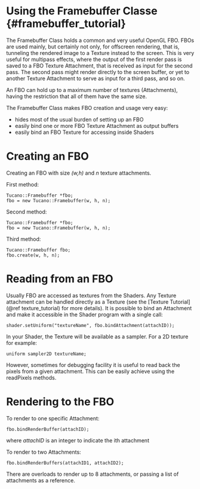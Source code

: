 Using the Framebuffer Classe       {#framebuffer_tutorial}
============================

The Framebuffer Class holds a common and very useful OpenGL FBO.
FBOs are used mainly, but certainly not only, for offscreen rendering,
that is, tunneling the rendered image to a Texture instead to the screen.
This is very useful for multipass effects, where the output of the first render
pass is saved to a FBO Texture Attachment, that is received as input for the second pass.
The second pass might render directly to the screen buffer, or yet to another Texture
Attachment to serve as input for a third pass, and so on.

An FBO can hold up to a maximum number of textures (Attachments), having the restriction
that all of them have the same size.

The Framebuffer Class makes FBO creation and usage very easy:

- hides most of the usual burden of setting up an FBO
- easily bind one or more FBO Texture Attachment as output buffers
- easily bind an FBO Texture for accessing inside Shaders


# Creating an FBO

Creating an FBO with size *(w,h)* and *n* texture attachments.

First method:
~~~~~~~~~~~~~~~~~~~~~~~~~~~~~~~~~~~~~~~~~~
Tucano::Framebuffer *fbo;
fbo = new Tucano::Framebuffer(w, h, n);
~~~~~~~~~~~~~~~~~~~~~~~~~~~~~~~~~~~~~~~~~~

Second method:
~~~~~~~~~~~~~~~~~~~~~~~~~~~~~~~~~~~~~~~~~~
Tucano::Framebuffer *fbo;
fbo = new Tucano::Framebuffer(w, h, n);
~~~~~~~~~~~~~~~~~~~~~~~~~~~~~~~~~~~~~~~~~~

Third method:
~~~~~~~~~~~~~~~~~~~~~~~~~~~~~~~~~~~~~~~~~~
Tucano::Framebuffer fbo;
fbo.create(w, h, n);
~~~~~~~~~~~~~~~~~~~~~~~~~~~~~~~~~~~~~~~~~~

# Reading from an FBO

Usually FBO are accessed as textures from the Shaders. Any Texture attachment can be handled directly as a Texture (see the [Texture Tutorial](@ref texture_tutorial) for more details).
It is possible to bind an Attachment and make it accessible in the Shader program with a single call:

~~~~~~~~~~~~~~~~~~~~~~~~~~~~~~~~~~~~~~~~~~
shader.setUniform("textureName", fbo.bindAttachment(attachID));
~~~~~~~~~~~~~~~~~~~~~~~~~~~~~~~~~~~~~~~~~~

In your Shader, the Texture will be available as a sampler. For a 2D texture for example:

~~~~~~~~~~~~~~~~~~~~~~~~~~~~~~~~~~~~~~~~~~
uniform sampler2D textureName;
~~~~~~~~~~~~~~~~~~~~~~~~~~~~~~~~~~~~~~~~~~

However, sometimes for debugging facility it is useful to read back the pixels from a given attachment. This can be easily achieve using the readPixels methods.


# Rendering to the FBO

To render to one specific Attachment:

~~~~~~~~~~~~~~~~~~~~~~~~~~~~~~~~~~~~~~~~~~
fbo.bindRenderBuffer(attachID);
~~~~~~~~~~~~~~~~~~~~~~~~~~~~~~~~~~~~~~~~~~

where *attachID* is an integer to indicate the ith attachment

To render to two Attachments:

~~~~~~~~~~~~~~~~~~~~~~~~~~~~~~~~~~~~~~~~~~
fbo.bindRenderBuffers(attachID1, attachID2);
~~~~~~~~~~~~~~~~~~~~~~~~~~~~~~~~~~~~~~~~~~

There are overloads to render up to 8 attachments, or passing a list of attachments as a reference.


